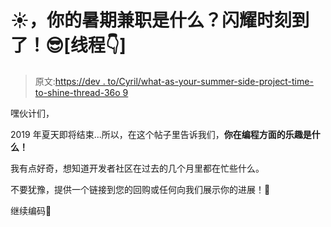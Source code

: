 # ☀️，你的暑期兼职是什么？闪耀时刻到了！😎[线程👇]

> 原文:[https://dev . to/Cyril/what-as-your-summer-side-project-time-to-shine-thread-36o 9](https://dev.to/cyril/what-as-your-summer-side-project-time-to-shine-thread-36o9)

嘿伙计们，

2019 年夏天即将结束...所以，在这个帖子里告诉我们，**你在编程方面的乐趣是什么！**

我有点好奇，想知道开发者社区在过去的几个月里都在忙些什么。

不要犹豫，提供一个链接到您的回购或任何向我们展示你的进展！🤗

继续编码💪